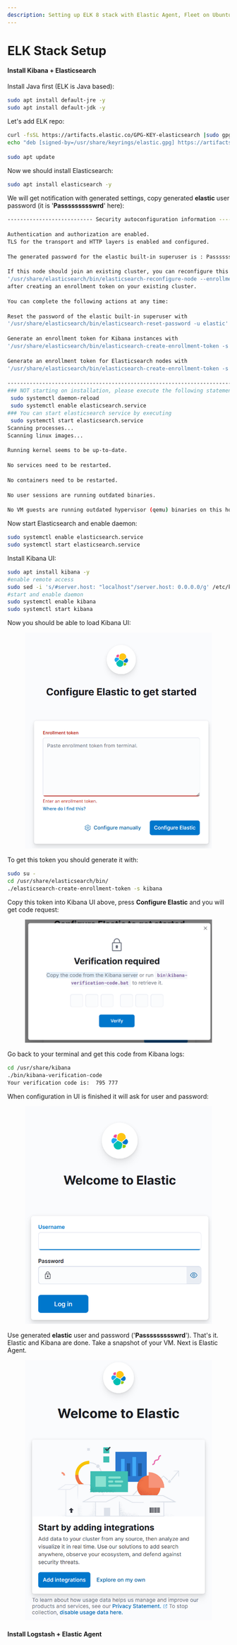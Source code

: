 ```yaml
---
description: Setting up ELK 8 stack with Elastic Agent, Fleet on Ubuntu 22.
---
```


# ELK Stack Setup

#### Install Kibana + Elasticsearch

Install Java first (ELK is Java based):

```bash
sudo apt install default-jre -y
sudo apt install default-jdk -y
```

Let's add ELK repo:

```bash
curl -fsSL https://artifacts.elastic.co/GPG-KEY-elasticsearch |sudo gpg --dearmor -o /usr/share/keyrings/elastic.gpg
echo "deb [signed-by=/usr/share/keyrings/elastic.gpg] https://artifacts.elastic.co/packages/8.x/apt stable main" | sudo tee -a /etc/apt/sources.list.d/elastic-8.x.list

sudo apt update
```

Now we should install Elasticsearch:

```bash
sudo apt install elasticsearch -y
```

We will get notification with generated settings, copy generated **elastic** user password (it is '**Passssssssswrd**' here):

```bash
--------------------------- Security autoconfiguration information ------------------------------

Authentication and authorization are enabled.
TLS for the transport and HTTP layers is enabled and configured.

The generated password for the elastic built-in superuser is : Passssssssswrd

If this node should join an existing cluster, you can reconfigure this with
'/usr/share/elasticsearch/bin/elasticsearch-reconfigure-node --enrollment-token <token-here>'
after creating an enrollment token on your existing cluster.

You can complete the following actions at any time:

Reset the password of the elastic built-in superuser with 
'/usr/share/elasticsearch/bin/elasticsearch-reset-password -u elastic'.

Generate an enrollment token for Kibana instances with 
'/usr/share/elasticsearch/bin/elasticsearch-create-enrollment-token -s kibana'.

Generate an enrollment token for Elasticsearch nodes with 
'/usr/share/elasticsearch/bin/elasticsearch-create-enrollment-token -s node'.

-------------------------------------------------------------------------------------------------
### NOT starting on installation, please execute the following statements to configure elasticsearch service to start automatically using systemd
 sudo systemctl daemon-reload
 sudo systemctl enable elasticsearch.service
### You can start elasticsearch service by executing
 sudo systemctl start elasticsearch.service
Scanning processes...                                                                                                                                                                                                                                                                     
Scanning linux images...                                                                                                                                                                                                                                                                  

Running kernel seems to be up-to-date.

No services need to be restarted.

No containers need to be restarted.

No user sessions are running outdated binaries.

No VM guests are running outdated hypervisor (qemu) binaries on this host.
```

Now start Elasticsearch and enable daemon:

```bash
sudo systemctl enable elasticsearch.service
sudo systemctl start elasticsearch.service
```

Install Kibana UI:

```bash
sudo apt install kibana -y
#enable remote access
sudo sed -i 's/#server.host: "localhost"/server.host: 0.0.0.0/g' /etc/kibana/kibana.yml
#start and enable daemon
sudo systemctl enable kibana
sudo systemctl start kibana
```

Now you should be able to load Kibana UI:

<figure><img src="../../.gitbook/assets/elk-setup-1.png" alt=""><figcaption></figcaption></figure>

To get this token you should generate it with:

```bash
sudo su -
cd /usr/share/elasticsearch/bin/
./elasticsearch-create-enrollment-token -s kibana
```

Copy this token into Kibana UI above, press **Configure Elastic** and you will get code request:

<figure><img src="../../.gitbook/assets/elk-setup-2.png" alt=""><figcaption></figcaption></figure>

Go back to your terminal and get this code from Kibana logs:

```bash
cd /usr/share/kibana
./bin/kibana-verification-code
Your verification code is:  795 777
```

When configuration in UI is finished it will ask for user and password:

<figure><img src="../../.gitbook/assets/elk-setup-3.png" alt=""><figcaption></figcaption></figure>

Use generated **elastic** user and password ('**Passssssssswrd**'). That's it. Elastic and Kibana are done. Take a snapshot of your VM. Next is Elastic Agent.

<figure><img src="../../.gitbook/assets/elk-setup-4.png" alt=""><figcaption></figcaption></figure>

#### Install Logstash + Elastic Agent



